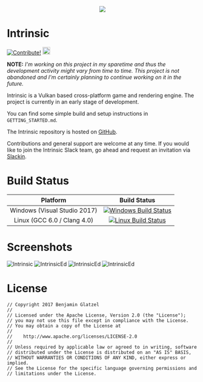 <p align="center">
<img src="IntrinsicEd/media/logo_small.png"/>
</p>

# Intrinsic

[![Contribute!](https://img.shields.io/badge/contributions-welcome-brightgreen.svg?style=flat)](https://github.com/begla/Intrinsic/issues) <a href='https://ko-fi.com/A815CV2' target='_blank'><img height='20' style='border:0px;height:20px;' src='https://az743702.vo.msecnd.net/cdn/kofi1.png?v=0' border='0' alt='Buy Me a Coffee at ko-fi.com' /></a>

**NOTE:** *I'm working on this project in my sparetime and thus the development activity might vary from time to time. This project is not abandoned and I'm certainly planning to continue working on it in the future.*

Intrinsic is a Vulkan based cross-platform game and rendering engine. The project is currently in an early stage of development.

You can find some simple build and setup instructions in `GETTING_STARTED.md`.

The Intrinsic repository is hosted on [GitHub](http://www.github.com/begla/Intrinsic).

Contributions and general support are welcome at any time. If you would like to join the Intrinsic Slack team, go ahead and request an invitation via [Slackin](https://slackin-eexzwpyjqk.now.sh).

# Build Status

| Platform | Build Status |
|:--------:|:------------:|
| Windows (Visual Studio 2017) | [![Windows Build Status](https://ci.appveyor.com/api/projects/status/eevcf6gfm77309ud?svg=true)](https://ci.appveyor.com/project/begla/intrinsic) |
| Linux (GCC 6.0 / Clang 4.0) | [![Linux Build Status](https://travis-ci.org/begla/Intrinsic.svg?branch=master)](https://travis-ci.org/begla/Intrinsic) |

# Screenshots

![Intrinsic](media/screenshot_0.jpg)
![IntrinsicEd](media/screenshot_1.jpg)
![IntrinsicEd](media/screenshot_3.jpg)
![IntrinsicEd](media/screenshot_2.jpg)

# License

```
// Copyright 2017 Benjamin Glatzel
//
// Licensed under the Apache License, Version 2.0 (the "License");
// you may not use this file except in compliance with the License.
// You may obtain a copy of the License at
//
//    http://www.apache.org/licenses/LICENSE-2.0
//
// Unless required by applicable law or agreed to in writing, software
// distributed under the License is distributed on an "AS IS" BASIS,
// WITHOUT WARRANTIES OR CONDITIONS OF ANY KIND, either express or implied.
// See the License for the specific language governing permissions and
// limitations under the License.
```
